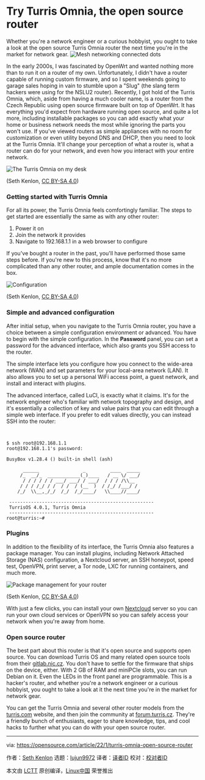 [#]: subject: "Try Turris Omnia, the open source router"
[#]: via: "https://opensource.com/article/22/1/turris-omnia-open-source-router"
[#]: author: "Seth Kenlon https://opensource.com/users/seth"
[#]: collector: "lujun9972"
[#]: translator: " "
[#]: reviewer: " "
[#]: publisher: " "
[#]: url: " "

Try Turris Omnia, the open source router
======
Whether you're a network engineer or a curious hobbyist, you ought to
take a look at the open source Turris Omnia router the next time you're
in the market for network gear.
![Mesh networking connected dots][1]

In the early 2000s, I was fascinated by OpenWrt and wanted nothing more than to run it on a router of my own. Unfortunately, I didn't have a router capable of running custom firmware, and so I spent weekends going to garage sales hoping in vain to stumble upon a "Slug" (the slang term hackers were using for the NSLU2 router). Recently, I got hold of the Turris Omnia, which, aside from having a much cooler name, is a router from the Czech Republic using open source firmware built on top of OpenWrt. It has everything you'd expect from hardware running open source, and quite a lot more, including installable packages so you can add exactly what your home or business network needs the most while ignoring the parts you won't use. If you've viewed routers as simple appliances with no room for customization or even utility beyond DNS and DHCP, then you need to look at the Turris Omnia. It'll change your perception of what a router is, what a router can do for your network, and even how you interact with your entire network.

![The Turris Omnia on my desk][2]

(Seth Kenlon, [CC BY-SA 4.0][3])

### Getting started with Turris Omnia

For all its power, the Turris Omnia feels comfortingly familiar. The steps to get started are essentially the same as with any other router:

  1. Power it on
  2. Join the network it provides
  3. Navigate to 192.168.1.1 in a web browser to configure



If you've bought a router in the past, you'll have performed those same steps before. If you're new to this process, know that it's no more complicated than any other router, and ample documentation comes in the box.

![Configuration][4]

(Seth Kenlon, [CC BY-SA 4.0][3])

### Simple and advanced configuration

After initial setup, when you navigate to the Turris Omnia router, you have a choice between a simple configuration environment or advanced. You have to begin with the simple configuration. In the **Password** panel, you can set a password for the advanced interface, which also grants you SSH access to the router.

The simple interface lets you configure how you connect to the wide-area network (WAN) and set parameters for your local-area network (LAN). It also allows you to set up a personal WiFi access point, a guest network, and install and interact with plugins.

The advanced interface, called LuCI, is exactly what it claims. It's for the network engineer who's familiar with network topography and design, and it's essentially a collection of key and value pairs that you can edit through a simple web interface. If you prefer to edit values directly, you can instead SSH into the router:


```


$ ssh root@192.168.1.1
root@192.168.1.1's password:

BusyBox v1.28.4 () built-in shell (ash)

      ______                _         ____  _____
     /_  __/_  ____________(_)____   / __ \/ ___/
      / / / / / / ___/ ___/ / ___/  / / / /\\__
     / / / /_/ / /  / /  / (__  )  / /_/ /___/ /
    /_/  \\__,_/_/  /_/  /_/____/   \\____//____/  
                                             
 -----------------------------------------------------
 TurrisOS 4.0.1, Turris Omnia
 -----------------------------------------------------
root@turris:~#

```

### Plugins

In addition to the flexibility of its interface, the Turris Omnia also features a package manager. You can install plugins, including Network Attached Storage (NAS) configuration, a Nextcloud server, an SSH honeypot, speed test, OpenVPN, print server, a Tor node, LXC for running containers, and much more.

![Package management for your router][5]

(Seth Kenlon, [CC BY-SA 4.0][3])

With just a few clicks, you can install your own [Nextcloud][6] server so you can run your own cloud services or OpenVPN so you can safely access your network when you're away from home.

### Open source router

The best part about this router is that it's open source and supports open source. You can download Turris OS and many related open source tools from their [gitlab.nic.cz][7]. You don't have to settle for the firmware that ships on the device, either. With 2 GB of RAM and miniPCIe slots, you can run Debian on it. Even the LEDs in the front panel are programmable. This is a hacker's router, and whether you're a network engineer or a curious hobbyist, you ought to take a look at it the next time you're in the market for network gear.

You can get the Turris Omnia and several other router models from the [turris.com][8] website, and then join the community at [forum.turris.cz][9]. They're a friendly bunch of enthusiasts, eager to share knowledge, tips, and cool hacks to further what you can do with your open source router.

--------------------------------------------------------------------------------

via: https://opensource.com/article/22/1/turris-omnia-open-source-router

作者：[Seth Kenlon][a]
选题：[lujun9972][b]
译者：[译者ID](https://github.com/译者ID)
校对：[校对者ID](https://github.com/校对者ID)

本文由 [LCTT](https://github.com/LCTT/TranslateProject) 原创编译，[Linux中国](https://linux.cn/) 荣誉推出

[a]: https://opensource.com/users/seth
[b]: https://github.com/lujun9972
[1]: https://opensource.com/sites/default/files/styles/image-full-size/public/lead-images/mesh_networking_dots_connected.png?itok=ovINTRR3 (Mesh networking connected dots)
[2]: https://opensource.com/sites/default/files/uploads/turris-omnia.jpg (The Turris Omnia on my desk)
[3]: https://creativecommons.org/licenses/by-sa/4.0/
[4]: https://opensource.com/sites/default/files/uploads/turris-omnia-wifi.jpg (Configuration)
[5]: https://opensource.com/sites/default/files/uploads/turris-omnia-packages.jpg (Package management for your router)
[6]: https://opensource.com/tags/nextcloud
[7]: https://gitlab.nic.cz/turris
[8]: https://www.turris.com/en/
[9]: http://forum.turris.cz
